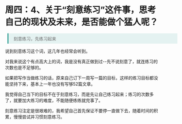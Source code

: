 # 周四：4、关于“刻意练习”这件事，思考自己的现状及未来，是否能做个猛人呢？

<style>
.blockquote {
   margin-left:0.6em !important;
   padding:0.5em 1.2em !important;
   border-left:3px solid rgba(15,148,136,1) !important;
   width:560px !important;
   box-sizing:border-box !important;
   background-color:rgba(15,148,136,0.1) !important;
   color:#666 !important
}
.underline{
  border-bottom:2px solid lightgreen;
}
.turning-point{
  color:lightblue !important;
  font-weight: bolder;
}
</style>

<blockquote class="blockquote">刻意练习，先练习起来</blockquote>

说到刻意练习这个词，这几年也经常会听到。

对我来说这个有点高大上的词，我是没有真正做到过--先不说刻意了，就连练习的次数也是不足够的。

如果把写作当做练习的话，原来自己订下一周写一篇的目标，这样的练习目标都没能坚持下来，基本上一年也没有写够52篇文章。

我觉得自己当下的目标不在于刻意练习，而是先让自己练习起来；练习的次数多了，就要加大练习的难度，不能随便练练就完事了。

刻意练习注定是很艰难的，我希望自己首先保证不要停一直做下去，随着时间的积累，慢慢尝试并习惯刻意练习。
